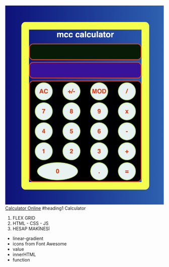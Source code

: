 ![CALCULATOR](./Calculator.png)
[Calculator Online](https://github.com/mcc1461/Calculator)
#heading1 Calculator 
1. FLEX GRID
2. HTML - CSS - JS
3. HESAP MAKİNESİ


* linear-gradient
* icons from Font Awesome
* value
* innerHTML
* function

